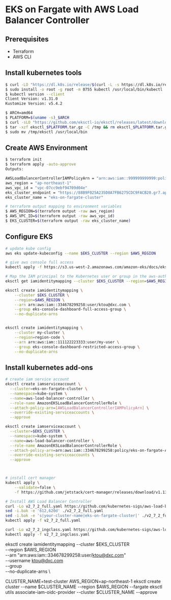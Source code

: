 # EKS on Fargate with AWS Load Balancer Controller

## Prerequisites
- Terraform
- AWS CLI

## Install kubernetes tools
```sh
$ curl -LO "https://dl.k8s.io/release/$(curl -L -s https://dl.k8s.io/release/stable.txt)/bin/linux/amd64/kubectl.sha256"
$ sudo install -o root -g root -m 0755 kubectl /usr/local/bin/kubectl
$ kubectl version --client
Client Version: v1.31.0
Kustomize Version: v5.4.2

$ ARCH=amd64
$ PLATFORM=$(uname -s)_$ARCH
$ curl -sLO "https://github.com/eksctl-io/eksctl/releases/latest/download/eksctl_$PLATFORM.tar.gz"
$ tar -xzf eksctl_$PLATFORM.tar.gz -C /tmp && rm eksctl_$PLATFORM.tar.gz
$ sudo mv /tmp/eksctl /usr/local/bin
```

## Create AWS Environment
```sh
$ terraform init
$ terraform apply -auto-approve
Outputs:

AWSLoadBalancerControllerIAMPolicyArn = "arn:aws:iam::999999999999:policy/eks-on-fargate-AWSLoadBalancerControllerIAMPolicy"
aws_region = "ap-northeast-1"
aws_vpc_id = "vpc-07cc9ebf94709d04e"
eks_cluster_endpoint = "https://88B9F025A235D8A7FB6275CDC9FACB20.gr7.ap-northeast-1.eks.amazonaws.com"
eks_cluster_name = "eks-on-fargate-cluster"

# terraform output mapping to environment variables
$ AWS_REGION=$(terraform output -raw aws_region)
$ AWS_VPC_ID=$(terraform output -raw aws_vpc_id)
$ EKS_CLUSTER=$(terraform output -raw eks_cluster_name)
```

## Configure EKS
```sh
# update kube config
aws eks update-kubeconfig --name $EKS_CLUSTER --region $AWS_REGION

# give aws console full access
kubectl apply -f https://s3.us-west-2.amazonaws.com/amazon-eks/docs/eks-console-full-access.yaml

# Map the IAM principal to the Kubernetes user or group in the aws-auth ConfigMap
eksctl get iamidentitymapping --cluster $EKS_CLUSTER --region=$AWS_REGION

eksctl create iamidentitymapping \
    --cluster $EKS_CLUSTER \
    --region=$AWS_REGION \
    --arn arn:aws:iam::334678299258:user/ktou@dxc.com \
    --group eks-console-dashboard-full-access-group \
    --no-duplicate-arns


eksctl create iamidentitymapping \
    --cluster my-cluster \
    --region=region-code \
    --arn arn:aws:iam::111122223333:user/my-user \
    --group eks-console-dashboard-restricted-access-group \
    --no-duplicate-arns

```

## Install kubernetes add-ons
```sh
# create iam service account
eksctl create iamserviceaccount \
  --cluster=eks-on-fargate-cluster \
  --namespace=kube-system \
  --name=aws-load-balancer-controller \
  --role-name AmazonEKSLoadBalancerControllerRole \
  --attach-policy-arn=[AWSLoadBalancerControllerIAMPolicyArn] \
  --override-existing-serviceaccounts \
  --approve

eksctl create iamserviceaccount \
  --cluster=$EKS_CLUSTER \
  --namespace=kube-system \
  --name=aws-load-balancer-controller \
  --role-name AmazonEKSLoadBalancerControllerRole \
  --attach-policy-arn=arn:aws:iam::334678299258:policy/eks-on-fargate-AWSLoadBalancerControllerIAMPolicy \
  --override-existing-serviceaccounts \
  --approve



# install cert manager
kubectl apply \
    --validate=false \
    -f https://github.com/jetstack/cert-manager/releases/download/v1.13.5/cert-manager.yaml

# Install AWS Load Balancer Controller
curl -Lo v2_7_2_full.yaml https://github.com/kubernetes-sigs/aws-load-balancer-controller/releases/download/v2.7.2/v2_7_2_full.yaml
sed -i.bak -e '612,620d' ./v2_7_2_full.yaml
sed -i.bak -e 's|your-cluster-name|eks-on-fargate-cluster|' ./v2_7_2_full.yaml
kubectl apply -f v2_7_2_full.yaml

curl -Lo v2_7_2_ingclass.yaml https://github.com/kubernetes-sigs/aws-load-balancer-controller/releases/download/v2.7.2/v2_7_2_ingclass.yaml
kubectl apply -f v2_7_2_ingclass.yaml


```

eksctl create iamidentitymapping --cluster $EKS_CLUSTER \
    --region $AWS_REGION \
    --arn "arn:aws:iam::334678299258:user/ktou@dxc.com" \
    --username ktou@dxc.com \
    --group <kubernetes-group-name> \
    --no-duplicate-arns \

CLUSTER_NAME=test-cluster
AWS_REGION=ap-northeast-1
eksctl create cluster --name $CLUSTER_NAME --region $AWS_REGION --fargate
eksctl utils associate-iam-oidc-provider --cluster $CLUSTER_NAME --approve
